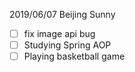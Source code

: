 2019/06/07 Beijing Sunny   
- [ ] fix image api bug
- [ ] Studying Spring AOP
- [ ] Playing basketball game
